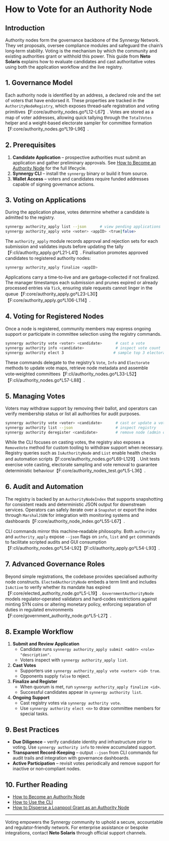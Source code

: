 # How to Vote for an Authority Node

## Introduction
Authority nodes form the governance backbone of the Synnergy Network. They vet
proposals, oversee compliance modules and safeguard the chain’s long‑term
stability. Voting is the mechanism by which the community and existing
authorities grant or withhold this power. This guide from **Neto Solaris** explains how to evaluate candidates and cast authoritative votes using
both the application workflow and the live registry.

## 1. Governance Model
Each authority node is identified by an address, a declared role and the set of
voters that have endorsed it. These properties are tracked in the
`AuthorityNodeRegistry`, which exposes thread‑safe registration and voting
primitives【F:core/authority_nodes.go†L12-L67】. Votes are stored as a map of
voter addresses, allowing quick tallying through the `TotalVotes` helper and a
weight‑based electorate sampler for committee formation【F:core/authority_nodes.go†L19-L96】.

## 2. Prerequisites
1. **Candidate Application** – prospective authorities must submit an
   application and gather preliminary approvals. See [How to Become an
   Authority Node](./How%20to%20become%20an%20authority%20node.md) for the full
   lifecycle.
2. **Synnergy CLI** – install the `synnergy` binary or build it from source.
3. **Wallet Access** – voters and candidates require funded addresses capable of
   signing governance actions.

## 3. Voting on Applications
During the application phase, votes determine whether a candidate is admitted to
the registry.

```bash
synnergy authority_apply list --json      # view pending applications
synnergy authority_apply vote <voter> <appID> <true|false>
```

The `authority_apply` module records approval and rejection sets for each
submission and validates inputs before updating the tally【F:cli/authority_apply.go†L21-L41】.
Finalisation promotes approved candidates to registered authority nodes:

```bash
synnergy authority_apply finalize <appID>
```

Applications carry a time‑to‑live and are garbage‑collected if not finalized.
The manager timestamps each submission and prunes expired or already processed
entries via `Tick`, ensuring stale requests cannot linger in the queue【F:core/authority_apply.go†L23-L30】【F:core/authority_apply.go†L106-L114】.

## 4. Voting for Registered Nodes
Once a node is registered, community members may express ongoing support or
participate in committee selection using the registry commands.

```bash
synnergy authority vote <voter> <candidate>      # cast a vote
synnergy authority info <candidate>              # inspect vote count
synnergy authority elect 3                      # sample top 3 electorate
```

These commands delegate to the registry’s `Vote`, `Info` and `Electorate`
methods to update vote maps, retrieve node metadata and assemble
vote‑weighted committees【F:cli/authority_nodes.go†L33-L52】【F:cli/authority_nodes.go†L57-L88】.

## 5. Managing Votes
Voters may withdraw support by removing their ballot, and operators can verify
membership status or list all authorities for audit purposes.

```bash
synnergy authority vote <voter> <candidate>      # cast or update a vote
synnergy authority list --json                   # inspect registry
synnergy authority deregister <candidate>        # remove node (admin only)
```

While the CLI focuses on casting votes, the registry also exposes a
`RemoveVote` method for custom tooling to withdraw support when necessary.
Registry queries such as `IsAuthorityNode` and `List` enable health checks and
automation scripts【F:core/authority_nodes.go†L69-L129】. Unit tests exercise
vote casting, electorate sampling and vote removal to guarantee deterministic
behaviour【F:core/authority_nodes_test.go†L5-L36】.

## 6. Audit and Automation
The registry is backed by an `AuthorityNodeIndex` that supports snapshotting
for consistent reads and deterministic JSON output for downstream services.
Operators can safely iterate over a `Snapshot` or export the index through
`MarshalJSON` for integration with monitoring systems and dashboards【F:core/authority_node_index.go†L55-L67】.

CLI commands mirror this machine‑readable philosophy. Both `authority` and
`authority_apply` expose `--json` flags on `info`, `list` and `get` commands
to facilitate scripted audits and GUI consumption【F:cli/authority_nodes.go†L54-L92】【F:cli/authority_apply.go†L54-L93】.

## 7. Advanced Governance Roles
Beyond simple registrations, the codebase provides specialised authority node
constructs. `ElectedAuthorityNode` embeds a term limit and includes `IsActive`
to verify whether its mandate has expired【F:core/elected_authority_node.go†L5-L19】.
`GovernmentAuthorityNode` models regulator‑operated validators and hard‑codes
restrictions against minting SYN coins or altering monetary policy, enforcing
separation of duties in regulated environments【F:core/government_authority_node.go†L5-L27】.

## 8. Example Workflow
1. **Submit and Review Application**
   - Candidate runs `synnergy authority_apply submit <addr> <role> "description"`.
   - Voters inspect with `synnergy authority_apply list`.
2. **Cast Votes**
   - Supporters use `synnergy authority_apply vote <voter> <id> true`.
   - Opponents supply `false` to reject.
3. **Finalize and Register**
   - When quorum is met, run `synnergy authority_apply finalize <id>`.
   - Successful candidates appear in `synnergy authority list`.
4. **Ongoing Support**
   - Cast registry votes via `synnergy authority vote`.
   - Use `synnergy authority elect <n>` to draw committee members for special
     tasks.

## 9. Best Practices
* **Due Diligence** – verify candidate identity and infrastructure prior to
  voting. Use `synnergy authority info` to review accumulated support.
* **Transparent Record‑Keeping** – output `--json` from CLI commands for audit
  trails and integration with governance dashboards.
* **Active Participation** – revisit votes periodically and remove support for
  inactive or non‑compliant nodes.

## 10. Further Reading
* [How to Become an Authority Node](./How%20to%20become%20an%20authority%20node.md)
* [How to Use the CLI](./How%20to%20use%20the%20CLI.md)
* [How to Disperse a Loanpool Grant as an Authority Node](./How%20to%20disperse%20a%20loanpool%20grant%20as%20an%20authority%20node.md)

---
Voting empowers the Synnergy community to uphold a secure, accountable and
regulator‑friendly network. For enterprise assistance or bespoke integrations,
contact **Neto Solaris** through official support channels.


